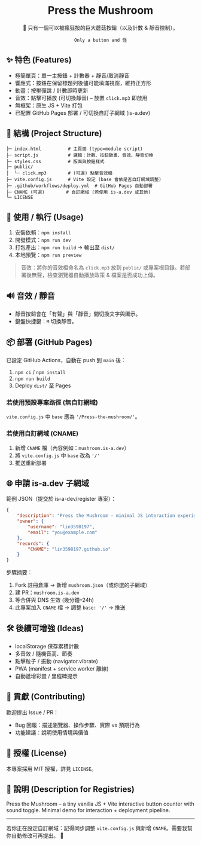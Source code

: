 <div align="center">

# Press the Mushroom

🍄 只有一個可以被瘋狂按的巨大蘑菇按鈕（以及計數 & 靜音控制）。

`Only a button and 怪`

</div>

## ✨ 特色 (Features)
- 極簡單頁：單一主按鈕 + 計數器 + 靜音/取消靜音
- 響應式：按鈕在保留標題列後儘可能填滿視窗，維持正方形
- 動畫：按壓彈跳 / 計數即時更新
- 音效：點擊可播放 (可切換靜音) – 放置 `click.mp3` 即啟用
- 無框架：原生 JS + Vite 打包
- 已配置 GitHub Pages 部署 / 可切換自訂子網域 (is-a.dev)

## 🧩 結構 (Project Structure)
```
├─ index.html          # 主頁面 (type=module script)
├─ script.js           # 邏輯：計數、按鈕動畫、音效、靜音切換
├─ styles.css          # 版面與按鈕樣式
├─ public/
│  └─ click.mp3        # (可選) 點擊音效檔
├─ vite.config.js      # Vite 設定 (base 會依是否自訂網域調整)
├─ .github/workflows/deploy.yml  # GitHub Pages 自動部署
├─ CNAME (可選)        # 自訂網域 (若使用 is-a.dev 或其他)
└─ LICENSE
```

## 🚀 使用 / 執行 (Usage)
1. 安裝依賴：`npm install`
2. 開發模式：`npm run dev`
3. 打包產出：`npm run build` → 輸出至 `dist/`
4. 本地預覽：`npm run preview`

> 音效：將你的音效檔命名為 `click.mp3` 放到 `public/` 或專案根目錄。若部署後無聲，檢查瀏覽器自動播放政策 & 檔案是否成功上傳。

## 🔊 音效 / 靜音
- 靜音按鈕會在「有聲」與「靜音」間切換文字與圖示。
- 鍵盤快捷鍵：`M` 切換靜音。

## 📦 部署 (GitHub Pages)
已設定 GitHub Actions，自動在 push 到 `main` 後：
1. `npm ci` / `npm install`
2. `npm run build`
3. Deploy `dist/` 至 Pages

### 若使用預設專案路徑 (無自訂網域)
`vite.config.js` 中 `base` 應為 `'/Press-the-mushroom/'`。

### 若使用自訂網域 (CNAME)
1. 新增 `CNAME` 檔（內容例如：`mushroom.is-a.dev`）
2. 將 `vite.config.js` 中 `base` 改為 `'/'`
3. 推送重新部署

## 🌐 申請 is-a.dev 子網域
範例 JSON（提交於 is-a-dev/register 專案）：
```json
{
	"description": "Press the Mushroom – minimal JS interaction experiment",
	"owner": {
		"username": "lin3598197",
		"email": "you@example.com"
	},
	"records": {
		"CNAME": "lin3598197.github.io"
	}
}
```
步驟摘要：
1. Fork 註冊倉庫 → 新增 `mushroom.json`（或你選的子網域）
2. 建 PR：`mushroom.is-a.dev`
3. 等合併與 DNS 生效 (幾分鐘–24h)
4. 此專案加入 `CNAME` 檔 → 調整 `base: '/'` → 推送

## 🛠️ 後續可增強 (Ideas)
- localStorage 保存累積計數
- 多音效 / 隨機音高、節奏
- 點擊粒子 / 振動 (navigator.vibrate)
- PWA (manifest + service worker 離線)
- 自動遞增彩蛋 / 里程碑提示

## 🤝 貢獻 (Contributing)
歡迎提出 Issue / PR：
- Bug 回報：描述瀏覽器、操作步驟、實際 vs 預期行為
- 功能建議：說明使用情境與價值

## 📄 授權 (License)
本專案採用 MIT 授權，詳見 `LICENSE`。

## 📝 說明 (Description for Registries)
Press the Mushroom – a tiny vanilla JS + Vite interactive button counter with sound toggle. Minimal demo for interaction + deployment pipeline.

---
若你正在設定自訂網域：記得同步調整 `vite.config.js` 與新增 `CNAME`。需要我幫你自動修改可再提出。 🍄
